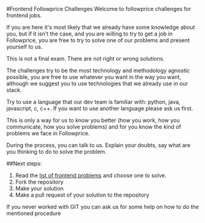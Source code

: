 #Frontend Followprice Challenges
Welcome to followprice challenges for frontend jobs.

If you are here it's most likely that we already have some knowledge about you, but if it isn't the case, and you are willing to try to get a job in Followprice, you are free to try to solve one of our problems and present yourself to us.

This is not a final exam. There are not right or wrong solutions. 

The challenges try to be the most technology and methodology agnostic possible, you are free to use whatever you want in the way you want, although we suggest you to use technologies that we already use in our stack. 

Try to use a language that our dev team is familiar with: python, java, javascript, c, c++. If you want to use another language please ask us first.

This is only a way for us to know you better (how you work, how you communicate, how you solve problems) and for you know the kind of problems we face in Followprice. 

During the process, you can talk to us. Explain your doubts, say what are you thinking to do to solve the problem. 

##Next steps:
1. Read the [list of frontend problems](https://github.com/Followprice/challenges/blob/master/frontend/problems) and choose one to solve.
2. Fork the repository
3. Make your solution
4. Make a pull request of your solution to the repository

If you never worked with GIT you can ask us for some help on how to do the mentioned procedure
